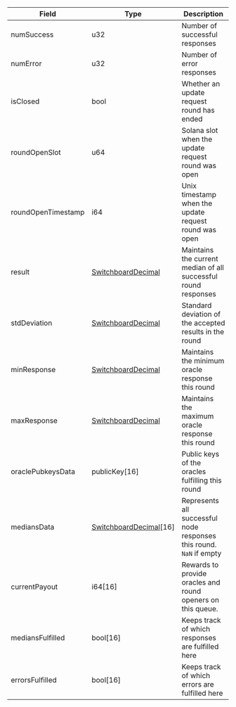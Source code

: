 | Field              | Type                                                           | Description                                                         |
| ------------------ | -------------------------------------------------------------- | ------------------------------------------------------------------- |
| numSuccess         | u32                                                            | Number of successful responses                                      |
| numError           | u32                                                            | Number of error responses                                           |
| isClosed           | bool                                                           | Whether an update request round has ended                           |
| roundOpenSlot      | u64                                                            | Solana slot when the update request round was open                  |
| roundOpenTimestamp | i64                                                            | Unix timestamp when the update request round was open               |
| result             | [SwitchboardDecimal](/solana/idl/types/SwitchboardDecimal)     | Maintains the current median of all successful round responses      |
| stdDeviation       | [SwitchboardDecimal](/solana/idl/types/SwitchboardDecimal)     | Standard deviation of the accepted results in the round             |
| minResponse        | [SwitchboardDecimal](/solana/idl/types/SwitchboardDecimal)     | Maintains the minimum oracle response this round                    |
| maxResponse        | [SwitchboardDecimal](/solana/idl/types/SwitchboardDecimal)     | Maintains the maximum oracle response this round                    |
| oraclePubkeysData  | publicKey[16]                                                  | Public keys of the oracles fulfilling this round                    |
| mediansData        | [SwitchboardDecimal](/solana/idl/types/SwitchboardDecimal)[16] | Represents all successful node responses this round. `NaN` if empty |
| currentPayout      | i64[16]                                                        | Rewards to provide oracles and round openers on this queue.         |
| mediansFulfilled   | bool[16]                                                       | Keeps track of which responses are fulfilled here                   |
| errorsFulfilled    | bool[16]                                                       | Keeps track of which errors are fulfilled here                      |
